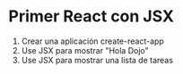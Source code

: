 # Primer React con JSX

1. Crear una aplicación create-react-app
2. Use JSX para mostrar "Hola Dojo"
3. Use JSX para mostrar una lista de tareas